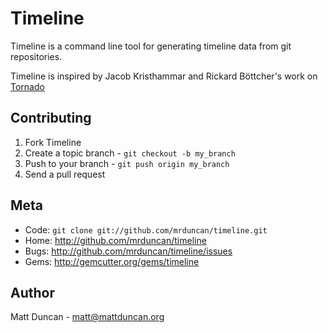 Timeline
========

Timeline is a command line tool for generating timeline data from git
repositories.

Timeline is inspired by Jacob Kristhammar and Rickard Böttcher's work on
[Tornado][0]

Contributing
------------

1. Fork Timeline
2. Create a topic branch - `git checkout -b my_branch`
3. Push to your branch - `git push origin my_branch`
4. Send a pull request

Meta
----

* Code: `git clone git://github.com/mrduncan/timeline.git`
* Home: <http://github.com/mrduncan/timeline>
* Bugs: <http://github.com/mrduncan/timeline/issues>
* Gems: <http://gemcutter.org/gems/timeline>

Author
------

Matt Duncan - matt@mattduncan.org

[0]: http://groups.google.com/group/python-tornado/browse_thread/thread/94b45e815ac992ac
